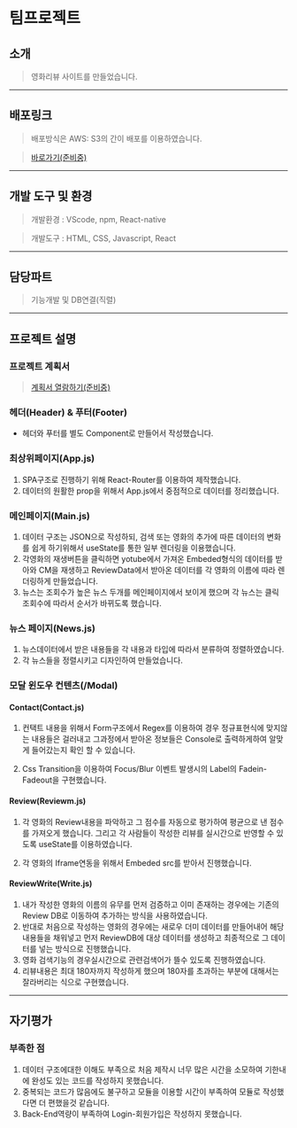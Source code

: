 # 팀프로젝트
## 소개
> 영화리뷰 사이트를 만들었습니다. 

---
## 배포링크
> 배포방식은 AWS: S3의 간이 배포를 이용하였습니다.

> [바로가기(준비중)](현재준비중)

---
## 개발 도구 및 환경
> 개발환경 : VScode, npm, React-native

> 개발도구 : HTML, CSS, Javascript, React
---
## 담당파트
> 기능개발 및 DB연결(직렬)

---
## 프로젝트 설명
### 프로젝트 계획서 
> [계획서 열람하기(준비중)](준비중)


### 헤더(Header) & 푸터(Footer)
* 헤더와 푸터를 별도 Component로 만들어서 작성했습니다.

### 최상위페이지(App.js)
1. SPA구조로 진행하기 위해 React-Router를 이용하여 제작했습니다.
2. 데이터의 원활한 prop을 위해서 App.js에서 중점적으로 데이터를 정리했습니다.

### 메인페이지(Main.js)
1. 데이터 구조는 JSON으로 작성하되, 검색 또는 영화의 추가에 따른 데이터의 변화를 쉽게 하기위해서 useState를 통한 일부 렌더링을 이용했습니다.
2. 각영화의 재생버튼을 클릭하면 yotube에서 가져온 Embeded형식의 데이터를 받아와 CM을 재생하고 ReviewData에서 받아온 데이터를 각 영화의 이름에 따라 렌더링하게 만들었습니다.
3. 뉴스는 조회수가 높은 뉴스 두개를 메인페이지에서 보이게 했으며 각 뉴스는 클릭 조회수에 따라서 순서가 바뀌도록 했습니다.


### 뉴스 페이지(News.js)
1. 뉴스데이터에서 받은 내용들을 각 내용과 타입에 따라서 분류하여 정렬하였습니다.
2. 각 뉴스들을 정렬시키고 디자인하여 만들었습니다.

### 모달 윈도우 컨텐츠(/Modal)

#### Contact(Contact.js)
1. 컨택트 내용을 위해서 Form구조에서 Regex를 이용하여 경우 정규표현식에 맞지않는 내용들은 걸러내고 그과정에서 받아온 정보들은 Console로 출력하게하여 알맞게 들어갔는지 확인 할 수 있습니다.

2. Css Transition을 이용하여 Focus/Blur 이벤트 발생시의 Label의 Fadein-Fadeout을 구현했습니다.

#### Review(Reviewm.js)
1. 각 영화의 Review내용을 파악하고 그 점수를 자동으로 평가하여 평균으로 낸 점수를 가져오게 했습니다. 그리고 각 사람들이 작성한 리뷰를 실시간으로 반영할 수 있도록 useState를 이용하였습니다.

2. 각 영화의 Iframe연동을 위해서 Embeded src를 받아서 진행했습니다.

#### ReviewWrite(Write.js)
1. 내가 작성한 영화의 이름의 유무를 먼저 검증하고 이미 존재하는 경우에는 기존의 Review DB로 이동하여 추가하는 방식을 사용하였습니다.
2. 반대로 처음으로 작성하는 영화의 경우에는 새로우 더미 데이터를 만들어내어 해당 내용들을 채워넣고 먼저 ReviewDB에 대상 데이터를 생성하고 최종적으로 그 데이터를 넣는 방식으로 진행했습니다.
3. 영화 검색기능의 경우실시간으로 관련검색어가 뜰수 있도록 진행하였습니다.
4. 리뷰내용은 최대 180자까지 작성하게 했으며 180자를 초과하는 부분에 대해서는 잘라버리는 식으로 구현했습니다.

---
## 자기평가
### 부족한 점
1. 데이터 구조에대한 이해도 부족으로 처음 제작시 너무 많은 시간을 소모하여 기한내에 완성도 있는 코드를 작성하지 못했습니다.
2. 중복되는 코드가 많음에도 불구하고 모듈을 이용할 시간이 부족하여 모듈로 작성했다면 더 편했을것 같습니다.
3. Back-End역량이 부족하여 Login-회원가입은 작성하지 못했습니다.
